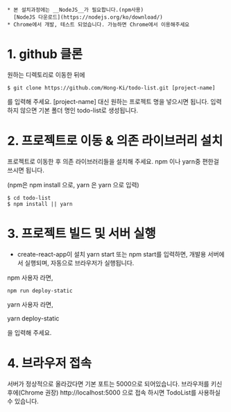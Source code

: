     * 본 설치과정에는 __NodeJS__가 필요합니다.(npm사용)
      [NodeJS 다운로드](https://nodejs.org/ko/download/)
    * Chrome에서 개발, 테스트 되었습니다. 가능하면 Chrome에서 이용해주세요

# 1. github 클론

원하는 디렉토리로 이동한 뒤에

    $ git clone https://github.com/Hong-Ki/todo-list.git [project-name]

를 입력해 주세요. [project-name] 대신 원하는 프로젝트 명을 넣으시면 됩니다. 입력하지 않으면 기본 폴더 명인 todo-list로 생성됩니다.

# 2. 프로젝트로 이동 & 의존 라이브러리 설치

프로젝트로 이동한 후 의존 라이브러리들을 설치해 주세요.
npm 이나 yarn중 편한걸 쓰시면 됩니다.

(npm은 npm install 으로, yarn 은 yarn 으로 입력)

    $ cd todo-list
    $ npm install || yarn

# 3. 프로젝트 빌드 및 서버 실행

- create-react-app이 설치 yarn start 또는 npm start를 입력하면, 개발용 서버에서 실행되며, 자동으로 브라우저가 실행됩니다.

npm 사용자 라면,

    npm run deploy-static

yarn 사용자 라면,
  
 yarn deploy-static

을 입력해 주세요.

# 4. 브라우저 접속

서버가 정상적으로 올라갔다면 기본 포트는 5000으로 되어있습니다.
브라우저를 키신 후에(Chrome 권장) http://localhost:5000 으로 접속 하시면 TodoList를 사용하실 수 있습니다.
